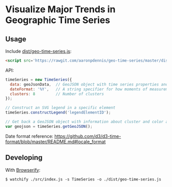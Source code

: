 # Visualize Major Trends in Geographic Time Series

## Usage

Include [dist/geo-time-series.js](https://github.com/aaronpdennis/time-series-trends/blob/master/dist/time-series-trends.js):
``` html
<script src='https://rawgit.com/aaronpdennis/geo-time-series/master/dist/geo-time-series.js'></script>
```

API:
``` javascript
timeSeries = new TimeSeries({
  data: geoJsonData,  // GeoJSON object with time series properties and values for each feature
  dateFormat: '%Y',   // A string specifier for how moments of measurement property names are formatted
  clusters: 8         // Number of clusters
});

// Construct an SVG legend in a specific element
timeSeries.constructLegend('legendElementID');

// Get back a GeoJSON object with information about cluster and color assignments included in feature attributes
var geojson = timeSeries.getGeoJSON();
```

Date format reference: https://github.com/d3/d3-time-format/blob/master/README.md#locale_format

## Developing

With [Browserify](http://browserify.org/):

```
$ watchify ./src/index.js -s TimeSeries -o ./dist/geo-time-series.js
```
